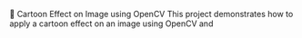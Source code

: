🎨 Cartoon Effect on Image using OpenCV
This project demonstrates how to apply a cartoon  effect  on an image using OpenCV and 
